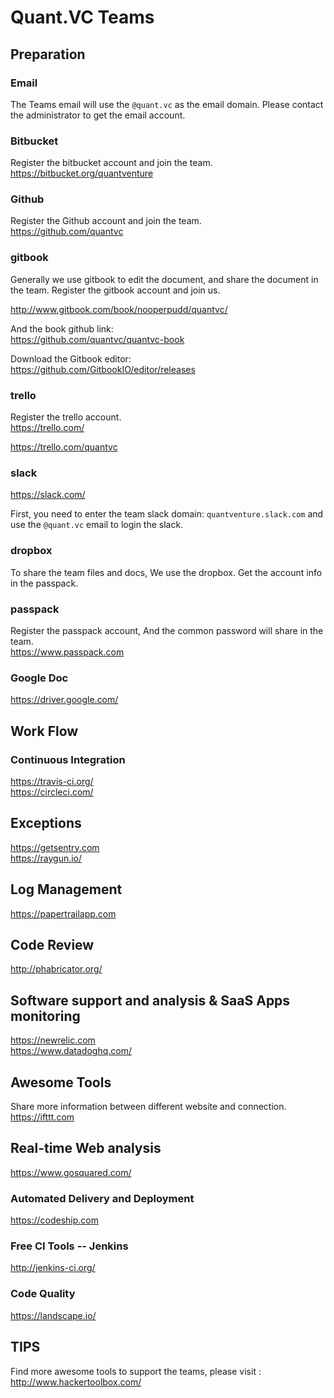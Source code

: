 # Quant.VC Teams 

## Preparation

### Email   
The Teams email will use the  `@quant.vc` as the email domain. Please contact the administrator to get the email account.

### Bitbucket
Register the bitbucket account and join the team.  
https://bitbucket.org/quantventure

### Github
Register the Github account and join the team.  
https://github.com/quantvc

### gitbook 
Generally we use gitbook to edit the document, and share the document in the team.
Register the gitbook account and join us.  

http://www.gitbook.com/book/nooperpudd/quantvc/

And the book github link:   
https://github.com/quantvc/quantvc-book

Download the Gitbook editor:  
https://github.com/GitbookIO/editor/releases

### trello 
Register the trello account.  
https://trello.com/  

https://trello.com/quantvc

### slack
https://slack.com/

First, you need to enter the team slack domain:
`quantventure.slack.com` and use the `@quant.vc` email to login the slack.

### dropbox
To share the team files and docs, We use the dropbox.
Get the account info in the passpack.

### passpack
Register the passpack account, And the common password will share in the team.   
https://www.passpack.com

### Google Doc
https://driver.google.com/


## Work Flow 

### Continuous Integration 
https://travis-ci.org/  
https://circleci.com/

## Exceptions
https://getsentry.com   
https://raygun.io/

## Log Management
https://papertrailapp.com

## Code Review
http://phabricator.org/

## Software support and analysis & SaaS Apps monitoring
https://newrelic.com  
https://www.datadoghq.com/

## Awesome Tools
Share more information between different website and connection.
https://ifttt.com

## Real-time Web analysis
https://www.gosquared.com/

### Automated Delivery and Deployment
https://codeship.com

### Free CI Tools -- Jenkins
http://jenkins-ci.org/

### Code Quality
https://landscape.io/

## TIPS
Find more awesome tools to support the teams, please visit :  
http://www.hackertoolbox.com/
